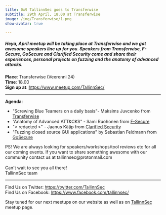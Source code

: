```yaml
---
title: 0x9 TallinnSec goes to Transferwise
subtitle: 29th April, 18.00 at Transferwise
image: /img/Transferwise/1.png
show-avatar: true

---
```

<h5>
Heya, April meetup will be taking place at Transferwise and we got awesome speakers line up for you. Speakers from Transferwise, F-Secure, GoSecure and Clarified Security come and share their experiences, personal projects on fuzzing and the anatomy of advanced attacks.
</h5>

<p>
	<b>Place</b>: Transferwise (Veerenni 24)<br>
	<b>Time</b>: 18.00<br>
	<b>Sign up at</b>: <a href="https://www.meetup.com/TallinnSec/events/260063727/">https://www.meetup.com/TallinnSec/</a>

<br>
</p>
<hr>
<p>
	<b>Agenda</b>:
	<ul>
	<li>"Screwing Blue Teamers on a daily basis"- Maksims Juvcenko from <a href="https://transferwise.com/">Transferwise</a></li>
	<li>“Anatomy of Advanced ATT&CKS” - Sami Ruohonen from <a href="https://www.f-secure.com">F-Secure</a></li>
	<li>"< redacted >" - Jaanus Kääp from <a href="https://www.clarifiedsecurity.com">Clarified Security</a></li>
	<li>"Fuzzing closed source GUI applications" by Sebastian Feldmann from <a href="https://www.gosecure.net/">GoSecure</a></li>
	</ul>
</p>

<p>
PS! We are always looking for speakers/workshops/tool reviews etc for all our coming events. If you want to share something awesome with our community contact us at tallinnsec@protonmail.com<br>
<br>
Can't wait to see you all there!<br>
TallinnSec team<br>
</p>
<hr>
<p>
	Find Us on Twitter: <a href="https://twitter.com/TallinnSec">https://twitter.com/TallinnSec</a><br>
	Find Us on Facebook: <a href="https://www.facebook.com/tallinnsec/">https://www.facebook.com/tallinnsec/</a><br>
</p>

Stay tuned for our next meetups on our website as well as on <a href="https://www.meetup.com/TallinnSec/">TallinnSec</a> meetup page.




